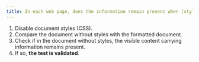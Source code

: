 ```yaml
---
title: In each web page, does the information remain present when [style sheets](#style-sheet) are disabled?
---
```


1. Disable document styles (CSS).
2. Compare the document without styles with the formatted document.
3. Check if in the document without styles, the visible content carrying information remains present.
4. If so, **the test is validated**.

